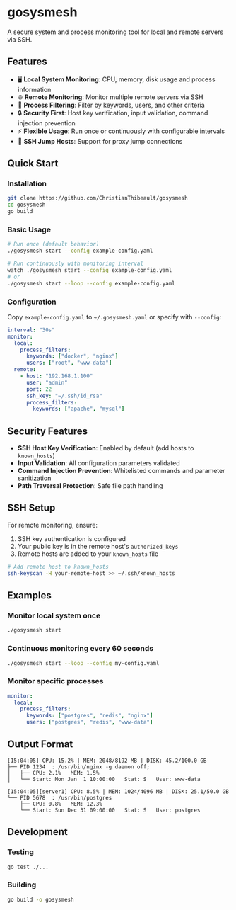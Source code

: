 # gosysmesh

A secure system and process monitoring tool for local and remote servers via SSH.

## Features

- 🖥️ **Local System Monitoring**: CPU, memory, disk usage and process information
- 🌐 **Remote Monitoring**: Monitor multiple remote servers via SSH
- 🎯 **Process Filtering**: Filter by keywords, users, and other criteria
- 🔒 **Security First**: Host key verification, input validation, command injection prevention
- ⚡ **Flexible Usage**: Run once or continuously with configurable intervals
- 🔗 **SSH Jump Hosts**: Support for proxy jump connections

## Quick Start

### Installation

```bash
git clone https://github.com/ChristianThibeault/gosysmesh
cd gosysmesh
go build
```

### Basic Usage

```bash
# Run once (default behavior)
./gosysmesh start --config example-config.yaml

# Run continuously with monitoring interval
watch ./gosysmesh start --config example-config.yaml
# or
./gosysmesh start --loop --config example-config.yaml
```

### Configuration

Copy `example-config.yaml` to `~/.gosysmesh.yaml` or specify with `--config`:

```yaml
interval: "30s"
monitor:
  local:
    process_filters:
      keywords: ["docker", "nginx"]
      users: ["root", "www-data"]
  remote:
    - host: "192.168.1.100"
      user: "admin"
      port: 22
      ssh_key: "~/.ssh/id_rsa"
      process_filters:
        keywords: ["apache", "mysql"]
```

## Security Features

- **SSH Host Key Verification**: Enabled by default (add hosts to `known_hosts`)
- **Input Validation**: All configuration parameters validated
- **Command Injection Prevention**: Whitelisted commands and parameter sanitization
- **Path Traversal Protection**: Safe file path handling

## SSH Setup

For remote monitoring, ensure:

1. SSH key authentication is configured
2. Your public key is in the remote host's `authorized_keys`
3. Remote hosts are added to your `known_hosts` file

```bash
# Add remote host to known_hosts
ssh-keyscan -H your-remote-host >> ~/.ssh/known_hosts
```

## Examples

### Monitor local system once
```bash
./gosysmesh start
```

### Continuous monitoring every 60 seconds
```bash
./gosysmesh start --loop --config my-config.yaml
```

### Monitor specific processes
```yaml
monitor:
  local:
    process_filters:
      keywords: ["postgres", "redis", "nginx"]
      users: ["postgres", "redis", "www-data"]
```

## Output Format

```
[15:04:05] CPU: 15.2% | MEM: 2048/8192 MB | DISK: 45.2/100.0 GB
├── PID 1234  : /usr/bin/nginx -g daemon off;
│   ├── CPU: 2.1%   MEM: 1.5%
│   └── Start: Mon Jan  1 10:00:00   Stat: S   User: www-data

[15:04:05][server1] CPU: 8.5% | MEM: 1024/4096 MB | DISK: 25.1/50.0 GB
└── PID 5678  : /usr/bin/postgres
    ├── CPU: 0.8%   MEM: 12.3%
    └── Start: Sun Dec 31 09:00:00   Stat: S   User: postgres
```

## Development

### Testing
```bash
go test ./...
```

### Building
```bash
go build -o gosysmesh
```
